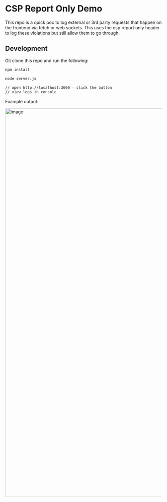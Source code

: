 # CSP Report Only Demo

This repo is a quick poc to log external or 3rd party requests that happen on the frontend via fetch or web sockets. This uses the csp report only header to log these violations but still allow them to go through.

## Development

Git clone this repo and run the following:

```sh
npm install

node server.js

// open http://localhost:3000 - click the button
// view logs in console
```

Example output:

<img width="1252" alt="image" src="https://github.com/eddy-hernandez/csp-demo/assets/146758600/c1c61dd3-683d-4eed-841c-d89bc276e1fa">
